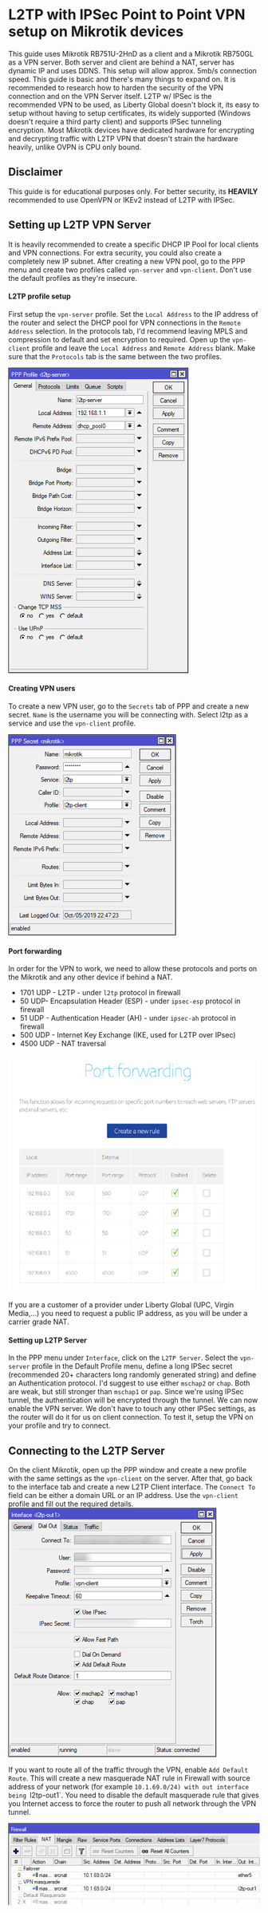 # L2TP with IPSec Point to Point VPN setup on Mikrotik devices

This guide uses Mikrotik RB751U-2HnD as a client and a Mikrotik RB750GL as a VPN server. Both server and client are behind a NAT, server has dynamic IP and uses DDNS. This setup will allow approx. 5mb/s connection speed. This guide is basic and there's many things to expand on. It is recommended to research how to harden the security of the VPN connection and on the VPN Server itself. L2TP w/ IPSec is the recommended VPN to be used, as Liberty Global doesn't block it, its easy to setup without having to setup certificates, its widely supported (Windows doesn't require a third party client) and supports IPSec tunneling encryption. Most Mikrotik devices have dedicated hardware for encrypting and decrypting traffic with L2TP VPN that doesn't strain the hardware heavily, unlike OVPN is CPU only bound.

## Disclaimer

This guide is for educational purposes only. For better security, its **HEAVILY** recommended to use OpenVPN or IKEv2 instead of L2TP with IPSec.


## Setting up L2TP VPN Server

It is heavily recommended to create a specific DHCP IP Pool for local clients and VPN connections. For extra security, you could also create a completely new IP subnet. After creating a new VPN pool, go to the PPP menu and create two profiles called `vpn-server` and `vpn-client`. Don't use the default profiles as they're insecure.

#### L2TP profile setup

First setup the `vpn-server` profile. Set the `Local Address` to the IP address of the router and select the DHCP pool for VPN connections in the `Remote Address` selection. In the protocols tab, I'd recommend leaving MPLS and compression to default and set encryption to required. Open up the `vpn-client` profile and leave the `Local Address` and `Remote Address` blank. Make sure that the `Protocols` tab is the same between the two profiles.  

![](/img/winbox_2019-12-04_23-38-43.png)

#### Creating VPN users

To create a new VPN user, go to the `Secrets` tab of PPP and create a new secret. `Name` is the username you will be connecting with. Select l2tp as a service and use the `vpn-client` profile.   

![](/img/winbox_2019-12-04_23-36-40.png)

#### Port forwarding 
In order for the VPN to work, we need to allow these protocols and ports on the Mikrotik and any other device if behind a NAT. 

* 1701 UDP - L2TP - under `l2tp` protocol in firewall
* 50 UDP- Encapsulation Header (ESP) - under `ipsec-esp` protocol in firewall
* 51 UDP - Authentication Header (AH) - under `ipsec-ah` protocol in firewall
* 500 UDP - Internet Key Exchange (IKE, used for L2TP over IPsec) 
* 4500 UDP - NAT traversal

![](/img/chrome_2019-12-05_00-00-13.png)

If you are a customer of a provider under Liberty Global (UPC, Virgin Media,...) you need to request a public IP address, as you will be under a carrier grade NAT. 

#### Setting up L2TP Server

In the PPP menu under `Interface`, click on the `L2TP Server`. Select the `vpn-server` profile in the Default Profile menu, define a long IPSec secret (recommended 20+ characters long randomly generated string) and define an Authentication protocol. I'd suggest to use either `mschap2` or `chap`. Both are weak, but still stronger than `mschap1` or `pap`. Since we're using IPSec tunnel, the authentication will be encrypted through the tunnel. We can now enable the VPN server. We don't have to touch any other IPSec settings, as the router will do it for us on client connection. To test it, setup the VPN on your profile and try to connect.

## Connecting to the L2TP Server 

On the client Mikrotik, open up the PPP window and create a new profile with the same settings as the `vpn-client` on the server. After that, go back to the interface tab and create a new L2TP Client interface. The `Connect To` field can be either a domain URL or an IP address. Use the `vpn-client` profile and fill out the required details.  
![](/img/winbox_2019-12-05_00-26-57.png)

If you want to route all of the traffic through the VPN, enable `Add Default Route`. This will create a new masquerade NAT rule in Firewall with source address of your network (for example `10.1.69.0/24) with out interface being `l2tp-out1`. You need to disable the default masquerade rule that gives you Internet access to force the router to push all network through the VPN tunnel.

![](/img/winbox_2019-12-05_00-45-01.png)

